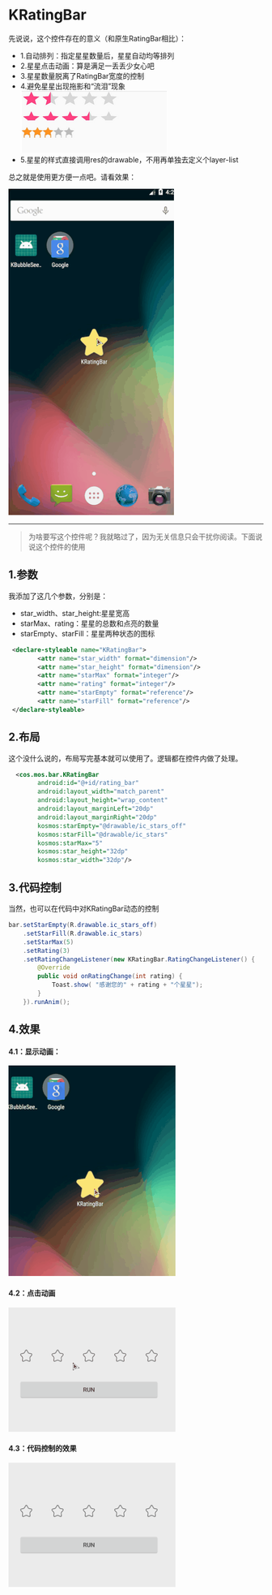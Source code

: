 # KRatingBar
先说说，这个控件存在的意义（和原生RatingBar相比）：

* 1.自动排列：指定星星数量后，星星自动均等排列
 * 2.星星点击动画：算是满足一丢丢少女心吧
 * 3.星星数量脱离了RatingBar宽度的控制
 * 4.避免星星出现拖影和“流泪”现象![demo1](https://github.com/KosmoSakura/KRatingBar/blob/master/image/4.png)
 * 5.星星的样式直接调用res的drawable，不用再单独去定义个layer-list

总之就是使用更方便一点吧。请看效果：

![demo1](https://github.com/KosmoSakura/KRatingBar/blob/master/image/0.gif)

---

> 为啥要写这个控件呢？我就略过了，因为无关信息只会干扰你阅读。下面说说这个控件的使用

## 1.参数

我添加了这几个参数，分别是：

- star_width、star_height:星星宽高
- starMax、rating：星星的总数和点亮的数量
- starEmpty、starFill：星星两种状态的图标

```xml
 <declare-styleable name="KRatingBar">
        <attr name="star_width" format="dimension"/>
        <attr name="star_height" format="dimension"/>
        <attr name="starMax" format="integer"/>
        <attr name="rating" format="integer"/>
        <attr name="starEmpty" format="reference"/>
        <attr name="starFill" format="reference"/>
 </declare-styleable>
```

## 2.布局

这个没什么说的，布局写完基本就可以使用了。逻辑都在控件内做了处理。

```xml
  <cos.mos.bar.KRatingBar
        android:id="@+id/rating_bar"
        android:layout_width="match_parent"
        android:layout_height="wrap_content"
        android:layout_marginLeft="20dp"
        android:layout_marginRight="20dp"
        kosmos:starEmpty="@drawable/ic_stars_off"
        kosmos:starFill="@drawable/ic_stars"
        kosmos:starMax="5"
        kosmos:star_height="32dp"
        kosmos:star_width="32dp"/>
```

## 3.代码控制

当然，也可以在代码中对KRatingBar动态的控制

```java
bar.setStarEmpty(R.drawable.ic_stars_off)
    .setStarFill(R.drawable.ic_stars)
    .setStarMax(5)
    .setRating(3)
    .setRatingChangeListener(new KRatingBar.RatingChangeListener() {
        @Override
        public void onRatingChange(int rating) {
            Toast.show( "感谢您的" + rating + "个星星");
        }
    }).runAnim();
```

## 4.效果

#### 4.1：显示动画：

![demo1](https://github.com/KosmoSakura/KRatingBar/blob/master/image/1.gif)

#### 4.2：点击动画

![demo1](https://github.com/KosmoSakura/KRatingBar/blob/master/image/2.gif)

#### 4.3：代码控制的效果

![demo1](https://github.com/KosmoSakura/KRatingBar/blob/master/image/3.gif)